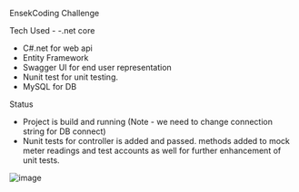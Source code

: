 EnsekCoding Challenge


Tech Used - 
-.net core 
- C#.net for web api
- Entity Framework
- Swagger UI for end user representation 
- Nunit test for unit testing. 
- MySQL for DB


Status
- Project is build and running (Note - we need to change connection string for DB connect)
- Nunit tests for controller is added and passed. 
 methods added to mock meter readings and test accounts as well for further enhancement of unit tests.


![image](https://github.com/jyotisharma370/EnsekCodingTest/assets/30447666/30448495-e27f-4b9f-9207-a97e553ccbfe)
